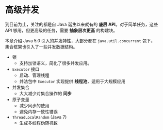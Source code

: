 # 高级并发

到目前为止，关注的都是自 Java 诞生以来就有的 **底层 API**。对于简单任务，这些 API 够用，但更高级的任务，需要 **抽象层次更高** 的构建块。

本章介绍 Java 5.0 引入的并发特性，大部分都在 `java.util.concurrent` 包下，集合框架也引入了一些并发数据结构。

* 锁
  + 支持加锁语义，简化了很多并发应用。
* `Executor` 接口
  + 启动、管理线程
  + 并法包中 `Executor` 实现提供 **线程池**，适用于大规模应用
* 并发集合
  + 大大减少对集合操作的 **同步**
* 原子变量
  + 减少同步的使用
  + 避免内存一致性错误
* `ThreadLocalRandom` (Java 7)
  + 生成多线程伪随机数
